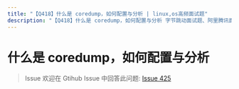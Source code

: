 ```yaml
---
title: "【Q418】什么是 coredump，如何配置与分析 | linux,os高频面试题"
description: "【Q418】什么是 coredump，如何配置与分析 字节跳动面试题、阿里腾讯面试题、美团小米面试题。"
---
```


# 什么是 coredump，如何配置与分析

> Issue
> 欢迎在 Gtihub Issue 中回答此问题: [Issue 425](https://github.com/shfshanyue/Daily-Question/issues/425)
